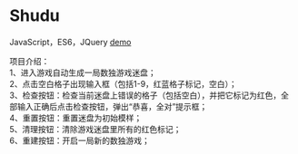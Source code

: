 # Shudu
JavaScript，ES6，JQuery
[demo](https://websixsix.github.io/Shudu/www/index.html)

项目介绍：</br>
1、进入游戏自动生成一局数独游戏迷盘；</br>
2、点击空白格子出现输入框（包括1-9，红蓝格子标记，空白）；</br>
3、检查按钮：检查当前迷盘上错误的格子（包括空白），并把它标记为红色，全部输入正确后点击检查按钮，弹出“恭喜，全对”提示框；</br>
4、重置按钮：重置迷盘为初始模样；</br>
5、清理按钮：清除游戏迷盘里所有的红色标记；</br>
6、重建按钮：开启一局新的数独游戏；</br>
